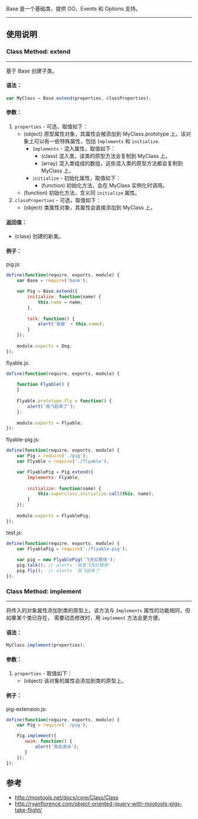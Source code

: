 
Base 是一个基础类，提供 OO、Events 和 Options 支持。

***


## 使用说明


### Class Method: extend

---

基于 Base 创建子类。


#### 语法：

```js
var MyClass = Base.extend(properties, classProperties);
```


#### 参数：

1. `properties` - 可选，取值如下：
   * (object) 原型属性对象，其属性会被添加到 MyClass.prototype 上。该对象上可以有一些特殊属性，包括
     `Implements` 和 `initialize`.
     * `Implements` - 混入属性，取值如下：
         * (class) 混入类，该类的原型方法会复制到 MyClass 上。
         * (array) 混入类组成的数组，这些混入类的原型方法都会复制到 MyClass 上。
     * `initialize` - 初始化属性，取值如下：
         * (function) 初始化方法，会在 MyClass 实例化时调用。
   * (function) 初始化方法，含义同 `initialize` 属性。
1. `classProperties` - 可选，取值如下：
   * (object) 类属性对象，其属性会直接添加到 MyClass 上。


#### 返回值：

* (class) 创建的新类。


#### 例子：

pig.js:

```js
define(function(require, exports, module) {
    var Base = require('base');

    var Pig = Base.extend({
        initialize: function(name) {
            this.name = name;
        },
        
        talk: function() {
            alert('我是' + this.name);
        }
    });
        
    module.exports = Dog;
});
```

flyable.js:

```js
define(function(require, exports, module) {
    
    function Flyable() {
    }
    
    Flyable.prototype.fly = function() {
        alert('我飞起来了');
    };
    
    module.exports = Flyable;
});
```

flyable-pig.js:

```js
define(function(require, exports, module) {
    var Pig = require('./pig');
    var Flyable = require('./flyable');

    var FlyablePig = Pig.extend({
        Implements: Flyable,
        
        initialize: function(name) {
            this.superclass.initialize.call(this, name);
        }
    });
    
    module.exports = FlyablePig;
});
```

test.js:

```js
define(function(require, exports, module) {
    var FlyablePig = require('./flyable-pig');
    
    var pig = new FlyablePig('飞天红猪侠');
    pig.talk(); // alerts '我是飞天红猪侠'
    pig.fly();  // alerts '我飞起来了'
});
```


### Class Method: implement

---

将传入的对象属性添加到类的原型上。该方法与 `Implements` 属性的功能相同，但如果某个类已存在，
需要动态修改时，用 `implement` 方法会更方便。


#### 语法：

```js
MyClass.implement(properties);
```


#### 参数：

1. `properties` - 取值如下：
   * (object) 该对象的属性会添加到类的原型上。


#### 例子：

pig-extension.js:

```js
define(function(require, exports, module) {
    var Pig = require('./pig');

    Pig.implement({
       swim: function() {
           alert('我会游泳');
       }
    });
});
```



## 参考

- http://mootools.net/docs/core/Class/Class
- http://ryanflorence.com/object-oriented-jquery-with-mootools-pigs-take-flight/

